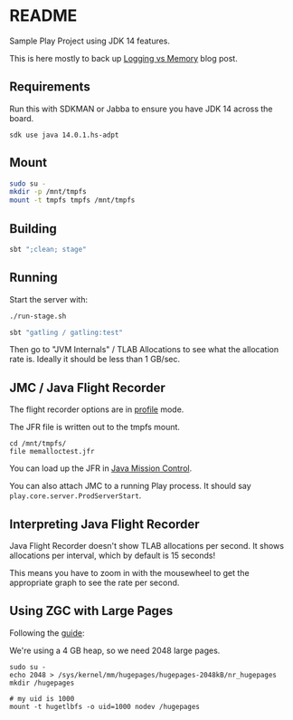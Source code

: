 # README

Sample Play Project using JDK 14 features.

This is here mostly to back up [Logging vs Memory](https://tersesystems.com/blog/2020/07/09/logging-vs-memory/) blog post.

## Requirements

Run this with SDKMAN or Jabba to ensure you have JDK 14 across the board.  

```
sdk use java 14.0.1.hs-adpt
```

## Mount

```bash
sudo su -
mkdir -p /mnt/tmpfs
mount -t tmpfs tmpfs /mnt/tmpfs
```

## Building

```bash
sbt ";clean; stage"
```

## Running


Start the server with:

```bash
./run-stage.sh
```

```bash
sbt "gatling / gatling:test"
```
 
Then go to "JVM Internals" / TLAB Allocations to see what the allocation rate is.  Ideally it should be less than 1 GB/sec.

## JMC / Java Flight Recorder

The flight recorder options are in [profile](https://blogs.oracle.com/javamagazine/java-flight-recorder-and-jfr-event-streaming-in-java-14) mode.  

The JFR file is written out to the tmpfs mount.

```
cd /mnt/tmpfs/
file memalloctest.jfr
```

You can load up the JFR in [Java Mission Control](https://adoptopenjdk.net/jmc.html).

You can also attach JMC to a running Play process.  It should say `play.core.server.ProdServerStart`.

## Interpreting Java Flight Recorder

Java Flight Recorder doesn't show TLAB allocations per second.  It shows allocations per interval, which by default is 15 seconds!

This means you have to zoom in with the mousewheel to get the appropriate graph to see the rate per second.

## Using ZGC with Large Pages

Following the [guide](https://wiki.openjdk.java.net/display/zgc/Main#Main-EnablingLargePagesOnLinux):

We're using a 4 GB heap, so we need 2048 large pages.

```
sudo su - 
echo 2048 > /sys/kernel/mm/hugepages/hugepages-2048kB/nr_hugepages
mkdir /hugepages

# my uid is 1000
mount -t hugetlbfs -o uid=1000 nodev /hugepages 
```